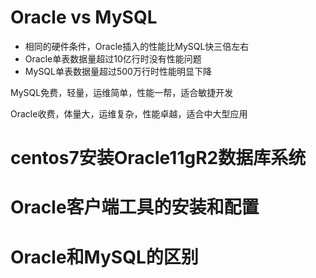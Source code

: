 # Oracle vs MySQL

- 相同的硬件条件，Oracle插入的性能比MySQL快三倍左右
- Oracle单表数据量超过10亿行时没有性能问题
- MySQL单表数据量超过500万行时性能明显下降

MySQL免费，轻量，运维简单，性能一帮，适合敏捷开发

Oracle收费，体量大，运维复杂，性能卓越，适合中大型应用

# centos7安装Oracle11gR2数据库系统

# Oracle客户端工具的安装和配置

# Oracle和MySQL的区别

